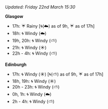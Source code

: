 *Updated: Friday 22nd March 15:30*

**Glasgow**

* 17h: :umbrella: Rainy [:cyclone:(:cloud:) as of 9h, :umbrella: as of 17h]
* 18h: :cyclone: Windy (:cloud:)
* 19h, 20h: :cyclone: Windy (:partly_sunny:)
* 21h: :cyclone: Windy (:sunny:)
* 22h - 4h: :cyclone: Windy (:partly_sunny:)

**Edinburgh**

* 17h: :cyclone: Windy (:sunny:) [:cyclone:(:partly_sunny:) as of 9h, :umbrella: as of 17h]
* 18h, 19h: :cyclone: Windy (:sunny:)
* 20h - 23h: :cyclone: Windy (:partly_sunny:)
* 0h, 1h: :cyclone: Windy (:cloud:)
* 2h - 4h: :cyclone: Windy (:partly_sunny:)
